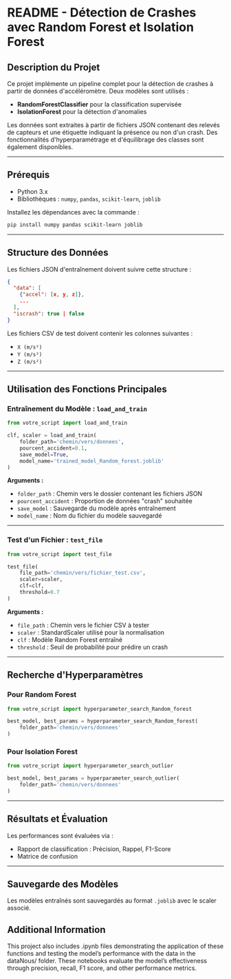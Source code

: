 # README - Détection de Crashes avec Random Forest et Isolation Forest

## Description du Projet

Ce projet implémente un pipeline complet pour la détection de crashes à partir de données d'accéléromètre. Deux modèles sont utilisés :
- **RandomForestClassifier** pour la classification supervisée
- **IsolationForest** pour la détection d'anomalies

Les données sont extraites à partir de fichiers JSON contenant des relevés de capteurs et une étiquette indiquant la présence ou non d'un crash. Des fonctionnalités d'hyperparamétrage et d'équilibrage des classes sont également disponibles.

---

## Prérequis

- Python 3.x
- Bibliothèques : `numpy`, `pandas`, `scikit-learn`, `joblib`

Installez les dépendances avec la commande :
```bash
pip install numpy pandas scikit-learn joblib
```

---

## Structure des Données

Les fichiers JSON d'entraînement doivent suivre cette structure :
```json
{
  "data": [
    {"accel": [x, y, z]},
    ...
  ],
  "iscrash": true | false
}
```

Les fichiers CSV de test doivent contenir les colonnes suivantes :
- `X (m/s²)`
- `Y (m/s²)`
- `Z (m/s²)`

---

## Utilisation des Fonctions Principales

### Entraînement du Modèle : `load_and_train`

```python
from votre_script import load_and_train

clf, scaler = load_and_train(
    folder_path='chemin/vers/donnees',
    pourcent_accident=0.1,
    save_model=True,
    model_name='trained_model_Random_forest.joblib'
)
```

**Arguments :**
- `folder_path` : Chemin vers le dossier contenant les fichiers JSON
- `pourcent_accident` : Proportion de données "crash" souhaitée
- `save_model` : Sauvegarde du modèle après entraînement
- `model_name` : Nom du fichier du modèle sauvegardé

---

### Test d'un Fichier : `test_file`

```python
from votre_script import test_file

test_file(
    file_path='chemin/vers/fichier_test.csv',
    scaler=scaler,
    clf=clf,
    threshold=0.7
)
```

**Arguments :**
- `file_path` : Chemin vers le fichier CSV à tester
- `scaler` : StandardScaler utilisé pour la normalisation
- `clf` : Modèle Random Forest entraîné
- `threshold` : Seuil de probabilité pour prédire un crash

---

## Recherche d'Hyperparamètres

### Pour Random Forest

```python
from votre_script import hyperparameter_search_Random_forest

best_model, best_params = hyperparameter_search_Random_forest(
    folder_path='chemin/vers/donnees'
)
```

### Pour Isolation Forest

```python
from votre_script import hyperparameter_search_outlier

best_model, best_params = hyperparameter_search_outlier(
    folder_path='chemin/vers/donnees'
)
```

---

## Résultats et Évaluation

Les performances sont évaluées via :
- Rapport de classification : Précision, Rappel, F1-Score
- Matrice de confusion

---

## Sauvegarde des Modèles

Les modèles entraînés sont sauvegardés au format `.joblib` avec le scaler associé.

## Additional Information

This project also includes .ipynb files demonstrating the application of these functions and testing the model’s performance with the data in the dataNous/ folder. These notebooks evaluate the model’s effectiveness through precision, recall, F1 score, and other performance metrics.

